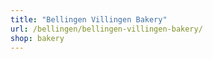 ```yaml
---
title: "Bellingen Villingen Bakery"
url: /bellingen/bellingen-villingen-bakery/
shop: bakery
---
```

